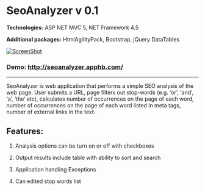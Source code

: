 SeoAnalyzer v 0.1 
===========

**Technologies:** ASP NET MVC 5, NET Framework 4.5

**Additional packages:** HtmlAgilityPack, Bootstrap, jQuery DataTables

[![ScreenShot](http://static.tumblr.com/jqqf1wo/8yvndhbpu/seoanalyzer.png)](http://seoanalyzer.apphb.com/)


### Demo: <a href="http://seoanalyzer.apphb.com/" target="_blank">http://seoanalyzer.apphb.com/</a>

-------------

  SeoAnalyzer is web application that performs a simple SEO analysis of the web page. User submits a URL, page filters out stop-words (e.g. ‘or’, ‘and’, ‘a’, ‘the’ etc), calculates number of occurrences on the page of each word, number of occurrences on the page of each word listed in meta tags, number of external links in the text.

## Features:
  
   1) Analysis options can be turn on or off with checkboxes

   2) Output results include table with ability to sort and search

   3) Application handling Exceptions
   
   4) Can edited stop words list
   
   
